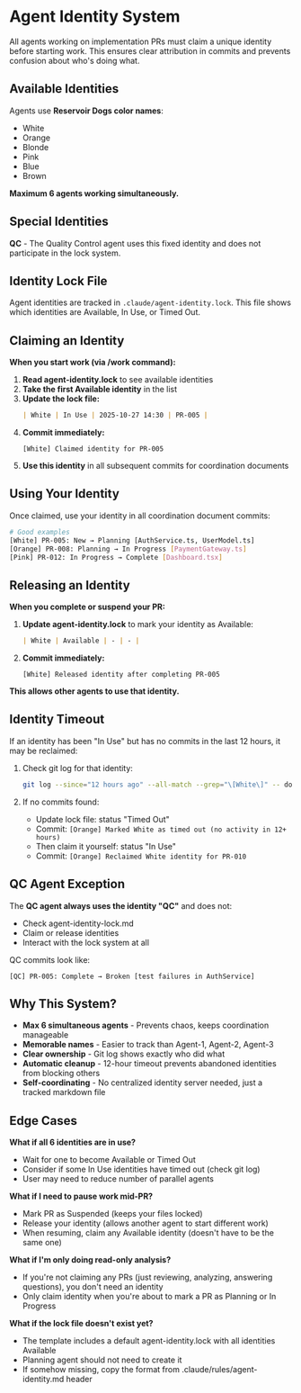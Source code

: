 # Agent Identity System

All agents working on implementation PRs must claim a unique identity before starting work. This ensures clear attribution in commits and prevents confusion about who's doing what.

## Available Identities

Agents use **Reservoir Dogs color names**:
- White
- Orange
- Blonde
- Pink
- Blue
- Brown

**Maximum 6 agents working simultaneously.**

## Special Identities

**QC** - The Quality Control agent uses this fixed identity and does not participate in the lock system.

## Identity Lock File

Agent identities are tracked in `.claude/agent-identity.lock`. This file shows which identities are Available, In Use, or Timed Out.

## Claiming an Identity

**When you start work (via /work command):**

1. **Read agent-identity.lock** to see available identities
2. **Take the first Available identity** in the list
3. **Update the lock file:**
   ```markdown
   | White | In Use | 2025-10-27 14:30 | PR-005 |
   ```
4. **Commit immediately:**
   ```
   [White] Claimed identity for PR-005
   ```
5. **Use this identity** in all subsequent commits for coordination documents

## Using Your Identity

Once claimed, use your identity in all coordination document commits:

```bash
# Good examples
[White] PR-005: New → Planning [AuthService.ts, UserModel.ts]
[Orange] PR-008: Planning → In Progress [PaymentGateway.ts]
[Pink] PR-012: In Progress → Complete [Dashboard.tsx]
```

## Releasing an Identity

**When you complete or suspend your PR:**

1. **Update agent-identity.lock** to mark your identity as Available:
   ```markdown
   | White | Available | - | - |
   ```
2. **Commit immediately:**
   ```
   [White] Released identity after completing PR-005
   ```

**This allows other agents to use that identity.**

## Identity Timeout

If an identity has been "In Use" but has no commits in the last 12 hours, it may be reclaimed:

1. Check git log for that identity:
   ```bash
   git log --since="12 hours ago" --all-match --grep="\[White\]" -- docs/task-list.md
   ```

2. If no commits found:
   - Update lock file: status "Timed Out"
   - Commit: `[Orange] Marked White as timed out (no activity in 12+ hours)`
   - Then claim it yourself: status "In Use"
   - Commit: `[Orange] Reclaimed White identity for PR-010`

## QC Agent Exception

The **QC agent always uses the identity "QC"** and does not:
- Check agent-identity-lock.md
- Claim or release identities
- Interact with the lock system at all

QC commits look like:
```
[QC] PR-005: Complete → Broken [test failures in AuthService]
```

## Why This System?

- **Max 6 simultaneous agents** - Prevents chaos, keeps coordination manageable
- **Memorable names** - Easier to track than Agent-1, Agent-2, Agent-3
- **Clear ownership** - Git log shows exactly who did what
- **Automatic cleanup** - 12-hour timeout prevents abandoned identities from blocking others
- **Self-coordinating** - No centralized identity server needed, just a tracked markdown file

## Edge Cases

**What if all 6 identities are in use?**
- Wait for one to become Available or Timed Out
- Consider if some In Use identities have timed out (check git log)
- User may need to reduce number of parallel agents

**What if I need to pause work mid-PR?**
- Mark PR as Suspended (keeps your files locked)
- Release your identity (allows another agent to start different work)
- When resuming, claim any Available identity (doesn't have to be the same one)

**What if I'm only doing read-only analysis?**
- If you're not claiming any PRs (just reviewing, analyzing, answering questions), you don't need an identity
- Only claim identity when you're about to mark a PR as Planning or In Progress

**What if the lock file doesn't exist yet?**
- The template includes a default agent-identity.lock with all identities Available
- Planning agent should not need to create it
- If somehow missing, copy the format from .claude/rules/agent-identity.md header
